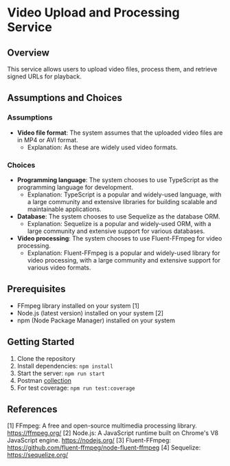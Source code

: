 # Video Upload and Processing Service

## Overview

This service allows users to upload video files, process them, and retrieve signed URLs for playback.

## Assumptions and Choices

### Assumptions

- **Video file format**: The system assumes that the uploaded video files are in MP4 or AVI format.
  - Explanation: As these are widely used video formats.

### Choices

- **Programming language**: The system chooses to use TypeScript as the programming language for development.
  - Explanation: TypeScript is a popular and widely-used language, with a large community and extensive libraries for building scalable and maintainable applications.
- **Database**: The system chooses to use Sequelize as the database ORM.
  - Explanation: Sequelize is a popular and widely-used ORM, with a large community and extensive support for various databases.
- **Video processing**: The system chooses to use Fluent-FFmpeg for video processing.
  - Explanation: Fluent-FFmpeg is a popular and widely-used library for video processing, with a large community and extensive support for various video formats.

## Prerequisites

- FFmpeg library installed on your system [1]
- Node.js (latest version) installed on your system [2]
- npm (Node Package Manager) installed on your system

## Getting Started

1. Clone the repository
2. Install dependencies: `npm install`
3. Start the server: `npm run start`
4. Postman [collection](https://www.postman.com/pranayreddy604/workspace/video-api/collection/41276459-fe5e95da-914e-45c2-912d-4e625ca447c6?action=share&creator=41276459)
5. For test coverage: `npm run test:coverage`

## References

[1] FFmpeg: A free and open-source multimedia processing library. https://ffmpeg.org/
[2] Node.js: A JavaScript runtime built on Chrome's V8 JavaScript engine. https://nodejs.org/
[3] Fluent-FFmpeg: https://github.com/fluent-ffmpeg/node-fluent-ffmpeg
[4] Sequelize: https://sequelize.org/
